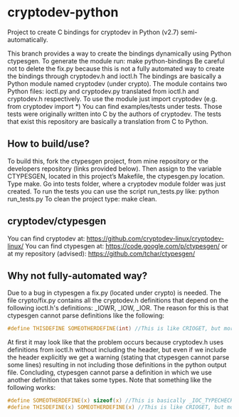 cryptodev-python
================
Project to create C bindings for cryptodev in Python (v2.7) semi-automatically.

This branch provides a way to create the bindings dynamically using Python ctypesgen.
To generate the module run:
make python-bindings
Be careful not to delete the fix.py because this is not a fully automated way to create the bindings through cryptodev.h and ioctl.h
The bindings are basically a Python module named cryptodev (under crypto). The module contains two Python files: ioctl.py and cryptodev.py translated from ioctl.h and cryptodev.h respectively. To use the module just import cryptodev (e.g. from cryptodev import *) You can find examples/tests under tests. Those tests were originally written into C by the authors of cryptodev. The tests that exist this repository are basically a translation from C to Python.

How to build/use?
-----------------
To build this, fork the ctypesgen project, from mine repository or the developers repository (links provided below).
Then assign to the variable CTYPESGEN, located in this project’s Makefile, the ctypesgen.py location.
Type make.
Go into tests folder, where a cryptodev module folder was just created.
To run the tests you can use the script run_tests.py like: python run_tests.py
To clean the project type: make clean.


cryptodev/ctypesgen
-------------------
You can find cryptodev at: https://github.com/cryptodev-linux/cryptodev-linux/
You can find ctypesgen at: https://code.google.com/p/ctypesgen/ or at my repository (advised): https://github.com/tchar/ctypesgen/

Why not fully-automated way?
----------------------------

Due to a bug in ctypesgen a fix.py (located under crypto) is needed. 
The file crypto/fix.py contains all the cryptodev.h definitions that depend on the following ioctl.h's definitions: _IOWR, _IOW, _IOR.
The reason for this is that ctypesgen cannot parse definitions like the following:
```C
#define THISDEFINE SOMEOTHERDEFINE(int) //This is like CRIOGET, but more simple as an example
```
At first it may look like that the problem occurs because cryptodev.h uses definitions from ioctl.h without including the header, but even if we include the header explicitly we get a warning (stating that ctypesgen cannot parse some lines) resulting in not including those definitions in the python output file.
Concluding, ctypesgen cannot parse a definition in which we use another definition that takes some types.
Note that something like the following works:
```C
#define SOMEOTHERDEFINE(x) sizeof(x) //This is basically _IOC_TYPECHECK definition of ioctl.h
#define THISDEFINE(x) SOMEOTHERDEFINE(x) //This is like CRIOGET, but more simple as an example
```
